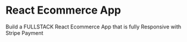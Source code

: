 # React Ecommerce App

Build a FULLSTACK React Ecommerce App that is fully Responsive with Stripe Payment


